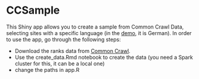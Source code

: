 # CCSample

This Shiny app allows you to create a sample from Common Crawl Data, selecting sites with a specific language (in the [demo](https://actionable-analytics.shinyapps.io/CC-Sample/), it is German). In order to use the app, go through the following steps:

* Download the ranks data from [Common Crawl](http://commoncrawl.org).
* Use the create_data.Rmd notebook to create the data (you need a Spark cluster for this, it can be a local one)
* change the paths in app.R

